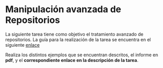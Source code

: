 # Manipulación avanzada de Repositorios

 La siguiente tarea tiene como objetivo el tratamiento avanzado de repositorios. La guía para la realización de la tarea se encuentra en el siguiente [enlace](../ejemplos/EJEMPLOS.md)

 Realiza los distintos ejemplos que se encuentran descritos, el informe en __pdf__, y el __correspondiente enlace en la descripción de la tarea__.
